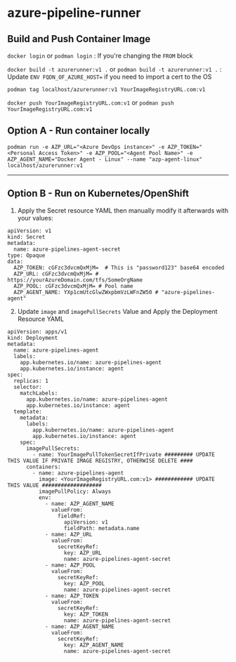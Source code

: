 # azure-pipeline-runner

## Build and Push Container Image

`docker login` or `podman login` : If you're changing the `FROM` block

`docker build -t azurerunner:v1 .` or `podman build -t azurerunner:v1 .` : Update `ENV FQDN_OF_AZURE_HOST=` if you need to import a cert to the OS

`podman tag localhost/azurerunner:v1 YourImageRegistryURL.com:v1`

`docker push YourImageRegistryURL.com:v1` or `podman push YourImageRegistryURL.com:v1`



## Option A - Run container locally

`podman run -e AZP_URL="<Azure DevOps instance>" -e AZP_TOKEN="<Personal Access Token>" -e AZP_POOL="<Agent Pool Name>" -e AZP_AGENT_NAME="Docker Agent - Linux" --name "azp-agent-linux" localhost/azurerunner:v1`

------

## Option B - Run on Kubernetes/OpenShift
1. Apply the Secret resource YAML then manually modify it afterwards with your values:

```
apiVersion: v1
kind: Secret
metadata:
  name: azure-pipelines-agent-secret
type: Opaque
data:
  AZP_TOKEN: cGFzc3dvcmQxMjM=  # This is "password123" base64 encoded
  AZP_URL: cGFzc3dvcmQxMjM= # https://yourAzureDomain.com/tfs/SomeOrgName
  AZP_POOL: cGFzc3dvcmQxMjM= # Pool name
  AZP_AGENT_NAME: YXp1cmUtcGlwZWxpbmVzLWFnZW50 # "azure-pipelines-agent"
```

2. Update `image` and `imagePullSecrets` Value and Apply the Deployment Resource YAML

```
apiVersion: apps/v1
kind: Deployment
metadata:
  name: azure-pipelines-agent
  labels:
    app.kubernetes.io/name: azure-pipelines-agent
    app.kubernetes.io/instance: agent
spec:
  replicas: 1
  selector:
    matchLabels:
      app.kubernetes.io/name: azure-pipelines-agent
      app.kubernetes.io/instance: agent
  template:
    metadata:
      labels:
        app.kubernetes.io/name: azure-pipelines-agent
        app.kubernetes.io/instance: agent
    spec:
      imagePullSecrets:
        - name: YourImagePullTokenSecretIfPrivate ######### UPDATE THIS VALUE IF PRIVATE IMAGE REGISTRY, OTHERWISE DELETE ####
      containers:
        - name: azure-pipelines-agent
          image: <YourImageRegistryURL.com:v1> ############ UPDATE THIS VALUE ###################
          imagePullPolicy: Always
          env:
            - name: AZP_AGENT_NAME
              valueFrom:
                fieldRef:
                  apiVersion: v1
                  fieldPath: metadata.name
            - name: AZP_URL
              valueFrom: 
                secretKeyRef:
                  key: AZP_URL
                  name: azure-pipelines-agent-secret
            - name: AZP_POOL
              valueFrom: 
                secretKeyRef:
                  key: AZP_POOL
                  name: azure-pipelines-agent-secret
            - name: AZP_TOKEN
              valueFrom: 
                secretKeyRef:
                  key: AZP_TOKEN
                  name: azure-pipelines-agent-secret
            - name: AZP_AGENT_NAME
              valueFrom: 
                secretKeyRef:
                  key: AZP_AGENT_NAME
                  name: azure-pipelines-agent-secret
```
